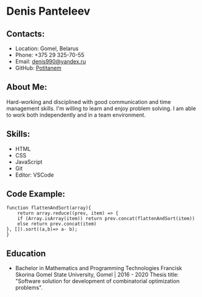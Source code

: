 # Denis Panteleev
## Contacts:
* Location: Gomel, Belarus
* Phone: +375 29 325-70-55
* Email: denis990@yandex.ru
* GitHub: [Potitanem](https://github.com/Potitanem)
## About Me:
Hard-working and
disciplined with good
communication and time
management skills. I'm
willing to learn and enjoy
problem solving. I am able
to work both independently
and in a team environment.
## Skills:
* HTML
* CSS
* JavaScript
* Git
* Editor: VSCode
## Code Example:
```
function flattenAndSort(array){
	return array.reduce((prev, item) => {
	if (Array.isArray(item)) return prev.concat(flattenAndSort(item))
    else return prev.concat(item)
}, []).sort((a,b)=> a- b);
}
```
## Education
* Bachelor in Mathematics and Programming Technologies
Francisk Skorina Gomel State University, Gomel | 2016 - 2020
Thesis title: "Software solution for development of combinatorial
optimization problems".

